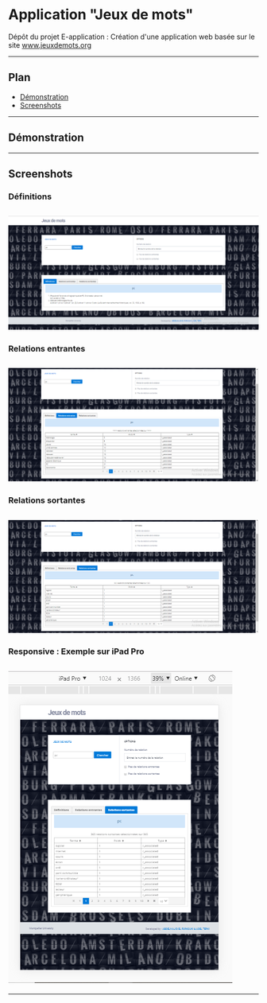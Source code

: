 # Application "Jeux de mots"

Dépôt du projet E-application : Création d'une application web basée sur le site www.jeuxdemots.org

___

## Plan
- [Démonstration](#demonstration)
- [Screenshots](#screenshots)

---

## <a name="demonstration"></a>Démonstration

___

## <a name="screenshots"></a>Screenshots

### Définitions
## ![](screenshots/10.PNG)


### Relations entrantes
## ![](screenshots/11.PNG)

### Relations sortantes
## ![](screenshots/12.PNG)

### Responsive : Exemple sur iPad Pro
## ![](screenshots/13.PNG)
___
